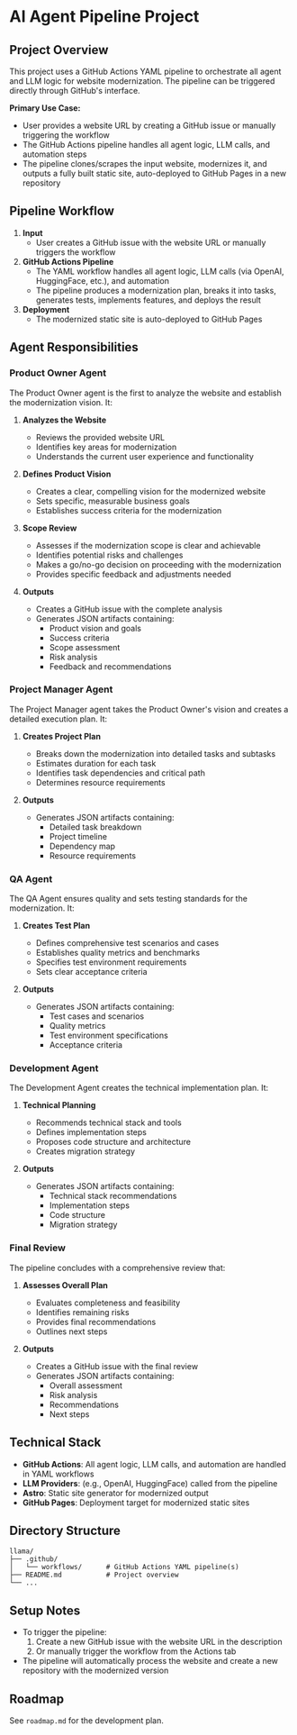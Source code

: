# AI Agent Pipeline Project

## Project Overview

This project uses a GitHub Actions YAML pipeline to orchestrate all agent and LLM logic for website modernization. The pipeline can be triggered directly through GitHub's interface.

**Primary Use Case:**

- User provides a website URL by creating a GitHub issue or manually triggering the workflow
- The GitHub Actions pipeline handles all agent logic, LLM calls, and automation steps
- The pipeline clones/scrapes the input website, modernizes it, and outputs a fully built static site, auto-deployed to GitHub Pages in a new repository

## Pipeline Workflow

1. **Input**
   - User creates a GitHub issue with the website URL or manually triggers the workflow
2. **GitHub Actions Pipeline**
   - The YAML workflow handles all agent logic, LLM calls (via OpenAI, HuggingFace, etc.), and automation
   - The pipeline produces a modernization plan, breaks it into tasks, generates tests, implements features, and deploys the result
3. **Deployment**
   - The modernized static site is auto-deployed to GitHub Pages

## Agent Responsibilities

### Product Owner Agent

The Product Owner agent is the first to analyze the website and establish the modernization vision. It:

1. **Analyzes the Website**

   - Reviews the provided website URL
   - Identifies key areas for modernization
   - Understands the current user experience and functionality

2. **Defines Product Vision**

   - Creates a clear, compelling vision for the modernized website
   - Sets specific, measurable business goals
   - Establishes success criteria for the modernization

3. **Scope Review**

   - Assesses if the modernization scope is clear and achievable
   - Identifies potential risks and challenges
   - Makes a go/no-go decision on proceeding with the modernization
   - Provides specific feedback and adjustments needed

4. **Outputs**
   - Creates a GitHub issue with the complete analysis
   - Generates JSON artifacts containing:
     - Product vision and goals
     - Success criteria
     - Scope assessment
     - Risk analysis
     - Feedback and recommendations

### Project Manager Agent

The Project Manager agent takes the Product Owner's vision and creates a detailed execution plan. It:

1. **Creates Project Plan**

   - Breaks down the modernization into detailed tasks and subtasks
   - Estimates duration for each task
   - Identifies task dependencies and critical path
   - Determines resource requirements

2. **Outputs**
   - Generates JSON artifacts containing:
     - Detailed task breakdown
     - Project timeline
     - Dependency map
     - Resource requirements

### QA Agent

The QA Agent ensures quality and sets testing standards for the modernization. It:

1. **Creates Test Plan**

   - Defines comprehensive test scenarios and cases
   - Establishes quality metrics and benchmarks
   - Specifies test environment requirements
   - Sets clear acceptance criteria

2. **Outputs**
   - Generates JSON artifacts containing:
     - Test cases and scenarios
     - Quality metrics
     - Test environment specifications
     - Acceptance criteria

### Development Agent

The Development Agent creates the technical implementation plan. It:

1. **Technical Planning**

   - Recommends technical stack and tools
   - Defines implementation steps
   - Proposes code structure and architecture
   - Creates migration strategy

2. **Outputs**
   - Generates JSON artifacts containing:
     - Technical stack recommendations
     - Implementation steps
     - Code structure
     - Migration strategy

### Final Review

The pipeline concludes with a comprehensive review that:

1. **Assesses Overall Plan**

   - Evaluates completeness and feasibility
   - Identifies remaining risks
   - Provides final recommendations
   - Outlines next steps

2. **Outputs**
   - Creates a GitHub issue with the final review
   - Generates JSON artifacts containing:
     - Overall assessment
     - Risk analysis
     - Recommendations
     - Next steps

## Technical Stack

- **GitHub Actions**: All agent logic, LLM calls, and automation are handled in YAML workflows
- **LLM Providers**: (e.g., OpenAI, HuggingFace) called from the pipeline
- **Astro**: Static site generator for modernized output
- **GitHub Pages**: Deployment target for modernized static sites

## Directory Structure

```
llama/
├── .github/
│   └── workflows/      # GitHub Actions YAML pipeline(s)
├── README.md           # Project overview
└── ...
```

## Setup Notes

- To trigger the pipeline:
  1. Create a new GitHub issue with the website URL in the description
  2. Or manually trigger the workflow from the Actions tab
- The pipeline will automatically process the website and create a new repository with the modernized version

## Roadmap

See `roadmap.md` for the development plan.
